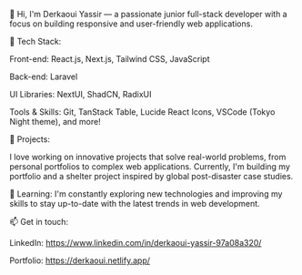👋 Hi, I'm Derkaoui Yassir — a passionate junior full-stack developer with a focus on building responsive and user-friendly web applications.

🔧 Tech Stack:

Front-end: React.js, Next.js, Tailwind CSS, JavaScript

Back-end:  Laravel

UI Libraries: NextUI, ShadCN, RadixUI

Tools & Skills: Git, TanStack Table, Lucide React Icons,  VSCode (Tokyo Night theme), and more!

💼 Projects:

I love working on innovative projects that solve real-world problems, from personal portfolios to complex web applications. Currently, I'm building my portfolio and a shelter project inspired by global post-disaster case studies.

🌱 Learning: I'm constantly exploring new technologies and improving my skills to stay up-to-date with the latest trends in web development.

📫 Get in touch:

LinkedIn: https://www.linkedin.com/in/derkaoui-yassir-97a08a320/

Portfolio: https://derkaoui.netlify.app/
